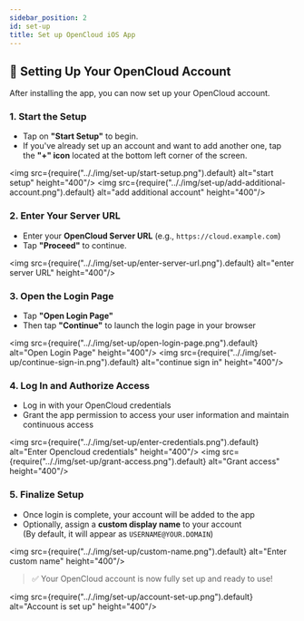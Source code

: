 ```yaml
---
sidebar_position: 2
id: set-up
title: Set up OpenCloud iOS App
---
```


## 🔐 Setting Up Your OpenCloud Account

After installing the app, you can now set up your OpenCloud account.

### 1. Start the Setup

- Tap on **"Start Setup"** to begin.
- If you've already set up an account and want to add another one, tap the **"+" icon** located at the bottom left corner of the screen.

<img src={require(".././img/set-up/start-setup.png").default} alt="start setup" height="400"/>
<img src={require(".././img/set-up/add-additional-account.png").default} alt="add additional account" height="400"/>


### 2. Enter Your Server URL

- Enter your **OpenCloud Server URL** (e.g., `https://cloud.example.com`)  
- Tap **"Proceed"** to continue.

<img src={require(".././img/set-up/enter-server-url.png").default} alt="enter server URL" height="400"/>

### 3. Open the Login Page

- Tap **"Open Login Page"**
- Then tap **"Continue"** to launch the login page in your browser

<img src={require(".././img/set-up/open-login-page.png").default} alt="Open Login Page" height="400"/>
<img src={require(".././img/set-up/continue-sign-in.png").default} alt="continue sign in" height="400"/>

### 4. Log In and Authorize Access

- Log in with your OpenCloud credentials
- Grant the app permission to access your user information and maintain continuous access

<img src={require(".././img/set-up/enter-credentials.png").default} alt="Enter Opencloud credentials" height="400"/>
<img src={require(".././img/set-up/grant-access.png").default} alt="Grant access" height="400"/>

### 5. Finalize Setup

- Once login is complete, your account will be added to the app
- Optionally, assign a **custom display name** to your account  
  (By default, it will appear as `USERNAME@YOUR.DOMAIN`)

<img src={require(".././img/set-up/custom-name.png").default} alt="Enter custom name" height="400"/>

> ✅ Your OpenCloud account is now fully set up and ready to use!

<img src={require(".././img/set-up/account-set-up.png").default} alt="Account is set up" height="400"/>